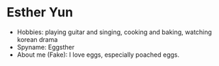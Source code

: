 # Esther Yun

- Hobbies: playing guitar and singing, cooking and baking, watching korean drama
- Spyname: Eggsther
- About me (Fake): I love eggs, especially poached eggs. 
